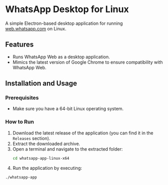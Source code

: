 # WhatsApp Desktop for Linux

A simple Electron-based desktop application for running [web.whatsapp.com](https://web.whatsapp.com) on Linux.

## Features
- Runs WhatsApp Web as a desktop application.
- Mimics the latest version of Google Chrome to ensure compatibility with WhatsApp Web.

## Installation and Usage

### Prerequisites
- Make sure you have a 64-bit Linux operating system.

### How to Run

1. Download the latest release of the application (you can find it in the `Releases` section).
2. Extract the downloaded archive.
3. Open a terminal and navigate to the extracted folder:
   ```bash
   cd whatsapp-app-linux-x64
4. Run the application by executing:
```bash
./whatsapp-app
